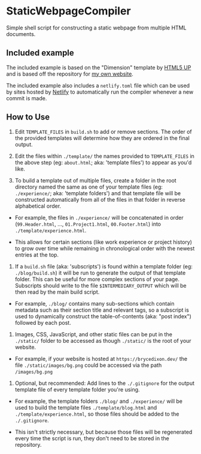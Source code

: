# StaticWebpageCompiler

Simple shell script for constructing a static webpage from multiple HTML documents.

## Included example

The included example is based on the "Dimension" template by [HTML5 UP](https://html5up.net/dimension) and is based off the repository for [my own website](https://brycedixon.dev/).

The included example also includes a `netlify.toml` file which can be used by sites hosted by [Netlify](https://www.netlify.com/) to automatically run the compiler whenever a new commit is made.

## How to Use

1. Edit `TEMPLATE_FILES` in `build.sh` to add or remove sections. The order of the provided templates will determine how they are ordered in the final output.

1. Edit the files within `./template/` the names provided to `TEMPLATE_FILES` in the above step (eg: `about.html`; aka: 'template files') to appear as you'd like.

1. To build a template out of multiple files, create a folder in the root directory named the same as one of your template files (eg: `./experience/`; aka: 'template folders') and that template file will be constructed automatically from all of the files in that folder in reverse alphabetical order.

  - For example, the files in `./experience/` will be concatenated in order (`99.Header.html`, ..., `01.Project1.html`, `00.Footer.html`) into `./template/experience.html`.
  
  - This allows for certain sections (like work experience or project history) to grow over time while remaining in chronological order with the newest entries at the top.

1. If a `build.sh` file (aka: 'subscripts') is found within a template folder (eg: `./blog/build.sh`) it will be run to generate the output of that template folder. This can be useful for more complex sections of your page. Subscripts should write to the file `$INTERMEDIARY_OUTPUT` which will be then read by the main build script.

  - For example, `./blog/` contains many sub-sections which contain metadata such as their section title and relevant tags, so a subscript is used to dynamically construct the table-of-contents (aka: "post index") followed by each post.

1. Images, CSS, JavaScript, and other static files can be put in the `./static/` folder to be accessed as though `./static/` is the root of your website.

  - For example, if your website is hosted at `https://brycedixon.dev/` the file `./static/images/bg.png` could be accessed via the path `/images/bg.png`

1. Optional, but recommended: Add lines to the `./.gitignore` for the output template file of every template folder you're using.

  - For example, the template folders `./blog/` and `./experience/` will be used to build the template files `./template/blog.html` and `./template/experience.html`, so those files should be added to the `./.gitignore`.

  - This isn't strictly necessary, but because those files will be regenerated every time the script is run, they don't need to be stored in the repository.
